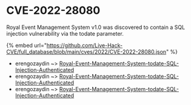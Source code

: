# CVE-2022-28080

Royal Event Management System v1.0 was discovered to contain a SQL injection vulnerability via the todate parameter.

{% embed url="https://github.com/Live-Hack-CVE/full_database/blob/main/cves/2022/CVE-2022-28080.json" %}


* erengozaydin ~> [Royal-Event-Management-System-todate-SQL-Injection-Authenticated](https://www.alice-snow.ru/2022/database/cve-2022-28080/royal-event-management-system-todate-sql-injection-authenticated-erengozaydin)
* erengozaydin ~> [Royal-Event-Management-System-todate-SQL-Injection-Authenticated](https://www.alice-snow.ru/2022/database/cve-2022-28080/royal-event-management-system-todate-sql-injection-authenticated-erengozaydin)
* erengozaydin ~> [Royal-Event-Management-System-todate-SQL-Injection-Authenticated](https://www.alice-snow.ru/2022/database/cve-2022-28080/royal-event-management-system-todate-sql-injection-authenticated-erengozaydin)